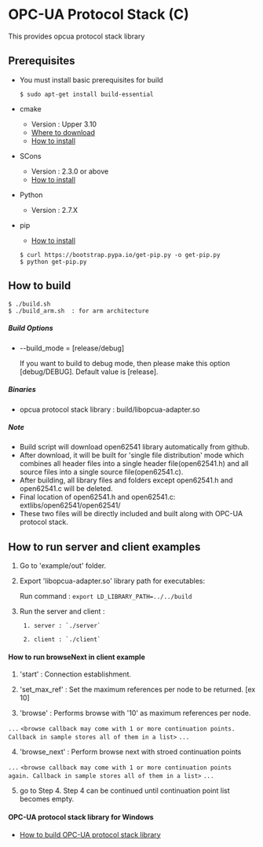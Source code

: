 OPC-UA Protocol Stack (C)
================================

This provides opcua protocol stack library 

## Prerequisites ##

- You must install basic prerequisites for build
  ```shell
  $ sudo apt-get install build-essential
  ```
- cmake
  - Version : Upper 3.10
  - [Where to download](https://cmake.org/download/)
  - [How to install](https://cmake.org/install/)

- SCons
  - Version : 2.3.0 or above
  - [How to install](http://scons.org/doc/2.3.0/HTML/scons-user/c95.html)

- Python
  - Version : 2.7.X

- pip
  - [How to install](https://pip.pypa.io/en/latest/installing/)
   ```shell
   $ curl https://bootstrap.pypa.io/get-pip.py -o get-pip.py
   $ python get-pip.py
   ``` 

## How to build  ##

```shell
$ ./build.sh
$ ./build_arm.sh  : for arm architecture
```

##### Build Options #####
- --build_mode = [release/debug] 

  If you want to build to debug mode, then please make this option [debug/DEBUG]. Default value is [release].

##### Binaries #####
- opcua protocol stack library : build/libopcua-adapter.so

##### Note #####
- Build script will download open62541 library automatically from github.
- After download, it will be built for 'single file distribution' mode which combines
all header files into a single header file(open62541.h) and all source files into a single source file(open62541.c).
- After building, all library files and folders except open62541.h and open62541.c will be deleted.
- Final location of open62541.h and open62541.c: extlibs/open62541/open62541/
- These two files will be directly included and built along with OPC-UA protocol stack.

## How to run server and client examples

1. Go to 'example/out' folder.

2. Export 'libopcua-adapter.so' library path for executables:

	Run command : `export LD_LIBRARY_PATH=../../build`
	
3. Run the server and client :

        1. server : `./server`

        2. client : `./client`

#### How to run browseNext in client example ####

1. 'start' : Connection establishment.

2. 'set_max_ref' : Set the maximum references per node to be returned. [ex 10]

3. 'browse' : Performs browse with '10' as maximum references per node.

`...`
`<browse callback may come with 1 or more continuation points. Callback in sample stores all of them in a list>`
`...`

4. 'browse_next' : Perform browse next with stroed continuation points

`...`
`<browse callback may come with 1 or more continuation points again. Callback in sample stores all of them in a list>`
`...`

5. go to Step 4.
   Step 4 can be continued until continuation point list becomes empty.

#### OPC-UA protocol stack library for Windows ####
  - [How to build OPC-UA protocol stack library](https://github.sec.samsung.net/RS7-EdgeComputing/protocol-opcua-c/blob/master/README_windows.md)

